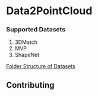 # Data2PointCloud

### Supported Datasets
1. 3DMatch
2. MVP
3. ShapeNet

[Folder Structure of Datasets](https://github.com/bharadwajsirigadi/Data2PointCloud/wiki#folder-structure)

## Contributing
<a href="https://github.com/bharadwajsirigadi/Data2PointCloud/graphs/contributors">
<!--   <img src="https://contrib.rocks/image?repo=PRBonn/kiss-icp" /> -->
</a>
